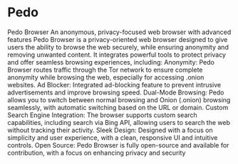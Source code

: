 # Pedo
 Pedo Browser An anonymous, privacy-focused web browser with advanced features  Pedo Browser is a privacy-oriented web browser designed to give users the ability to browse the web securely, while ensuring anonymity and removing unwanted content. It integrates powerful tools to protect privacy and offer seamless browsing experiences, including:  Anonymity: Pedo Browser routes traffic through the Tor network to ensure complete anonymity while browsing the web, especially for accessing .onion websites. Ad Blocker: Integrated ad-blocking feature to prevent intrusive advertisements and improve browsing speed. Dual-Mode Browsing: Pedo allows you to switch between normal browsing and Onion (.onion) browsing seamlessly, with automatic switching based on the URL or domain. Custom Search Engine Integration: The browser supports custom search capabilities, including search via Bing API, allowing users to search the web without tracking their activity. Sleek Design: Designed with a focus on simplicity and user experience, with a clean, responsive UI and intuitive controls. Open Source: Pedo Browser is fully open-source and available for contribution, with a focus on enhancing privacy and security
